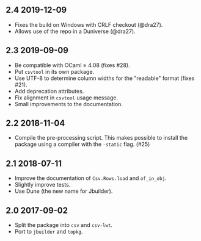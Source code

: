2.4 2019-12-09
--------------

- Fixes the build on Windows with CRLF checkout (@dra27).
- Allows use of the repo in a Duniverse (@dra27).

2.3 2019-09-09
--------------

- Be compatible with OCaml ≥ 4.08 (fixes #28).
- Put `csvtool` in its own package.
- Use UTF-8 to determine column widths for the "readable" format
  (fixes #21).
- Add deprecation attributes.
- Fix alignment in `csvtool` usage message.
- Small improvements to the documentation.

2.2 2018-11-04
--------------

- Compile the pre-processing script.  This makes possible to install
  the package using a compiler with the `-static` flag. (#25)

2.1 2018-07-11
--------------

- Improve the documentation of `Csv.Rows.load` and `of_in_obj`.
- Slightly improve tests.
- Use Dune (the new name for Jbuilder).

2.0 2017-09-02
--------------

- Split the package into `csv` and `csv-lwt`.
- Port to `jbuilder` and `topkg`.
